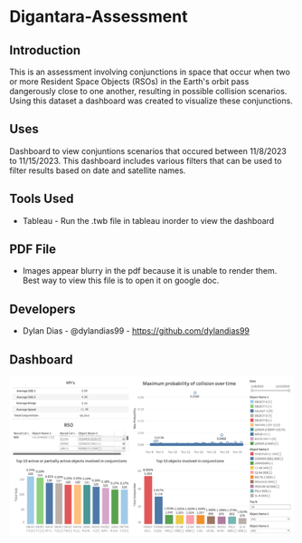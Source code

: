# Digantara-Assessment

## Introduction
This is an assessment involving conjunctions in space that occur when two or more Resident Space Objects (RSOs) in the Earth's orbit pass dangerously close to one another, resulting in possible collision scenarios. Using this dataset a dashboard was created to visualize these conjunctions.

## Uses
Dashboard to view conjuntions scenarios that occured between 11/8/2023 to 11/15/2023. This dashboard includes various filters that can be used to filter results based on date and satellite names.

## Tools Used
* Tableau - Run the .twb file in tableau inorder to view the dashboard

## PDF File
* Images appear blurry in the pdf because it is unable to render them. Best way to view this file is to open it on google doc.

## Developers
* Dylan Dias - @dylandias99 - https://github.com/dylandias99

## Dashboard
<img src="Images/Dashboard.png" alt="Dashboard">
